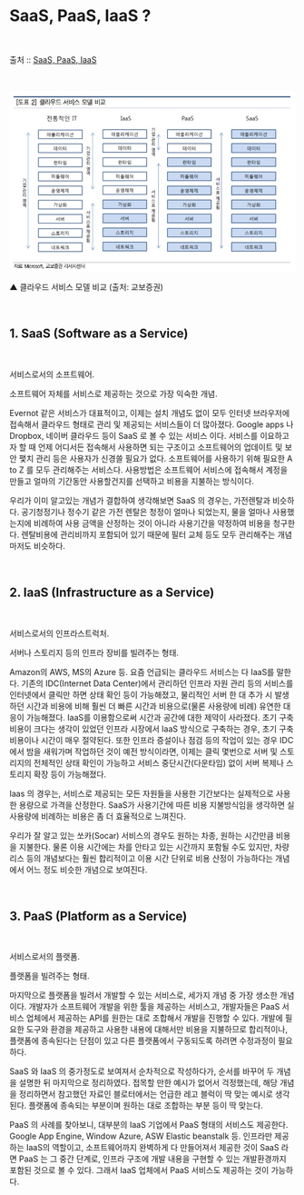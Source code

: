 # SaaS, PaaS, IaaS ?

<br/>

출처 :: [SaaS, PaaS, IaaS](https://ojava.tistory.com/146)

<br/>

![images](../Images/20191211/20191211-1441-01.png)

▲ 클라우드 서비스 모델 비교 (출처: 교보증권)

<br/>

## 1. SaaS (Software as a Service)

<br/>

서비스로서의 소프트웨어.

소프트웨어 자체를 서비스로 제공하는 것으로 가장 익숙한 개념.

Evernot 같은 서비스가 대표적이고, 이제는 설치 개념도 없이 모두 인터넷 브라우저에 접속해서 클라우드 형태로 관리 및 제공되는 서비스들이 더 많아졌다.
Google apps 나 Dropbox, 네이버 클라우드 등이 SaaS 로 볼 수 있는 서비스 이다.
서비스를 이요하고자 할 때 언제 어디서든 접속해서 사용하면 되는 구조이고 소프트웨어의 업데이트 및 보안 팿치 관리 등은 사용자가 신경쓸 필요가 없다. 소프트웨어를 사용하기 위해 필요한 A to Z 를 모두 관리해주는 서비스다.
사용방법은 소프트웨어 서비스에 접속해서 계정을 만들고 얼마의 기간동안 사용할건지를 선택하고 비용을 지불하는 방식이다.

우리가 이미 알고있는 개념가 결합하여 생각해보면 SaaS 의 경우는, 가전렌탈과 비슷하다.
공기청정기나 정수기 같은 가전 렌탈은 청정이 얼마나 되었는지, 물을 얼마나 사용했는지에 비례하여 사용 금액을 산정하는 것이 아니라 사용기간을 약정하여 비용을 청구한다.
렌탈비용에 관리비까지 포함되어 있기 때문에 필터 교체 등도 모두 관리해주는 개념마저도 비슷하다.

<br/>

## 2. IaaS (Infrastructure as a Service)

<br/>

서비스로서의 인프라스트럭처.

서버나 스토리지 등의 인프라 장비를 빌려주는 형태.

Amazon의 AWS, MS의 Azure 등. 요즘 언급되는 클라우드 서비스는 다 IaaS를 말한다.
기존의 IDC(Internet Data Center)에서 관리하던 인프라 자원 관리 등의 서비스를 인터넷에서 클릭만 하면 상태 확인 등이 가능해졌고, 물리적인 서버 한 대 추가 시 발생하던 시간과 비용에 비해 훨씬 더 빠른 시간과 비용으로(물론 사용량에 비례) 유연한 대응이 가능해졌다.
IaaS를 이용함으로써 시간과 공간에 대한 제약이 사라졌다.
초기 구축비용이 크다는 생각이 있었던 인프라 시장에서 IaaS 방식으로 구축하는 경우, 초기 구축 비용이나 시간이 매우 절약된다.
또한 인프라 증설이나 점검 등의 작업이 있는 경우 IDC 에서 밤을 새워가며 작업하던 것이 예전 방식이라면, 이제는 클릭 몇번으로 서버 및 스토리지의 전체적인 상태 확인이 가능하고 서비스 중단시간(다운타임) 없이 서버 복제나 스토리지 확장 등이 가능해졌다.

Iaas 의 경우는, 서비스로 제공되는 모든 자원들을 사용한 기간보다는 실제적으로 사용한 용량으로 가격을 산정한다.
SaaS가 사용기간에 따른 비용 지불방식임을 생각하면 실 사용량에 비례하는 비용은 좀 더 효율적으로 느껴진다.

우리가 잘 알고 있는 쏘카(Socar) 서비스의 경우도 원하는 차종, 원하는 시간만큼 비용을 지불한다.
물론 이용 시간에는 차를 안타고 있는 시간까지 포함될 수도 있지만, 차량 리스 등의 개념보다는 훨씬 합리적이고 이용 시간 단위로 비용 산정이 가능하다는 개념에서 어느 정도 비슷한 개념으로 보여진다.

<br/>

## 3. PaaS (Platform as a Service)

<br/>

서비스로서의 플랫폼.

플랫폼을 빌려주는 형태.

마지막으로 플랫폼을 빌려서 개발할 수 있는 서비스로, 세가지 개념 중 가장 생소한 개념이다.
개발자가 소프트웨어 개발을 위한 툴을 제공하는 서비스고, 개발자들은 PaaS 서비스 업체에서 제공하는 API를 원한는 대로 조합해서 개발을 진행할 수 있다.
개발에 필요한 도구와 환경을 제공하고 사용한 내용에 대해서만 비용을 지불하므로 합리적이나, 플랫폼에 종속된다는 단점이 있고 다른 플랫폼에서 구동되도록 하려면 수정과정이 필요하다.

SaaS 와 IaaS 의 중가정도로 보여져서 순차적으로 작성하다가, 순서를 바꾸어 두 개념을 설명한 뒤 마지막으로 정리하였다. 접목할 만한 예시가 없어서 걱정했는데, 해당 개념을 정리하면서 참고했던 자료인 블로터에서는 언급한 레고 블럭이 딱 맞는 예시로 생각된다. 플랫폼에 종속되는 부분이며 원하는 대로 조합하는 부분 등이 딱 맞는다.

PaaS 의 사례를 찾아보니, 대부분의 IaaS 기업에서 PaaS 형태의 서비스도 제공한다.
Google App Engine, Window Azure, ASW Elastic beanstalk 등.
인프라만 제공하는 IaaS의 역할이고, 소프트웨어까지 완벽하게 다 만들어져서 제공한 것이 SaaS 라면 PaaS 는 그 중간 단계로, 인프라 구조에 개발 내용을 구현할 수 있는 개발환경까지 포함된 것으로 볼 수 있다. 그래서 IaaS 업체에서 PaaS 서비스도 제공하는 것이 가능하다.

